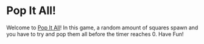 <h1>Pop It All!</h1>
Welcome to <a href="https://chefwist.github.io/PopItAll/">Pop It All</a>! In this game, a random amount of squares spawn and you have to try and pop them all before the timer reaches 0. Have Fun!
